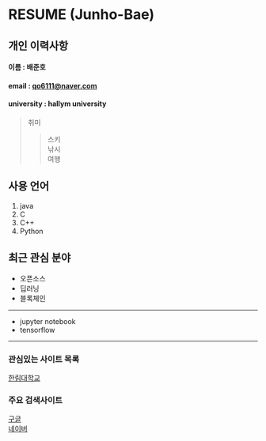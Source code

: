 # RESUME (Junho-Bae)

## 개인 이력사항

#### 이름 : 배준호
#### email : qo6111@naver.com
#### university : hallym university

> 취미
>> 스키  
>> 낚시  
>> 여행
  
## 사용 언어
1. java
2. C
3. C++
4. Python

## 최근 관심 분야
* 오픈소스
* 딥러닝
* 블록체인
----------------
* jupyter notebook
* tensorflow
----
### 관심있는 사이트 목록
[한림대학교][hallym]

### 주요 검색사이트
[구글][google]  
[네이버][naver]  


[Google]: https://www.google.com  
[naver]: http://www.naver.com  
[hallym]: http://www.hallym.ac.kr
